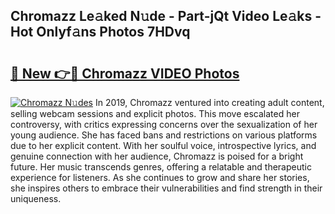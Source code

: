 ## Chromazz Le𝚊ked N𝚞de - Part-jQt Video Le𝚊ks - Hot Onlyf𝚊ns Photos 7HDvq

# <h2><a href="http://ac15493.deff.icu/?id=Chromazz">🔗 New 👉🔴 Chromazz VIDEO Photos</a></h2>

[![Chromazz N𝚞des](https://i.imgur.com/rIISA9y.gif)](http://ac15493.deff.icu/?id=Chromazz)
In 2019, Chromazz ventured into creating adult content, selling webcam sessions and explicit photos. This move escalated her controversy, with critics expressing concerns over the sexualization of her young audience. She has faced bans and restrictions on various platforms due to her explicit content. With her soulful voice, introspective lyrics, and genuine connection with her audience, Chromazz is poised for a bright future. Her music transcends genres, offering a relatable and therapeutic experience for listeners. As she continues to grow and share her stories, she inspires others to embrace their vulnerabilities and find strength in their uniqueness.
